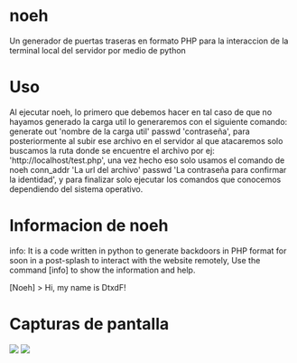 # noeh
Un generador de puertas traseras en formato PHP para la interaccion de la terminal local del servidor por medio de python

# Uso
Al ejecutar noeh, lo primero que debemos hacer en tal caso de que no hayamos generado la carga util lo generaremos con el siguiente comando: generate out 'nombre de la carga util' passwd 'contraseña', para posteriormente al subir ese archivo en el servidor al que atacaremos solo buscamos la ruta donde se encuentre el archivo por ej: 'http://localhost/test.php', una vez hecho eso solo usamos el comando de noeh conn_addr 'La url del archivo' passwd 'La contraseña para confirmar la identidad', y para finalizar solo ejecutar los comandos que conocemos dependiendo del sistema operativo.

# Informacion de noeh

 info: It is a code written in python to generate backdoors in PHP format for soon in a
 post-splash to interact with the website remotely, Use the command [info] to show the information and help.

[Noeh] > Hi, my name is DtxdF!

# Capturas de pantalla
![](https://i.imgur.com/rHXQQRx.png)
![](https://i.imgur.com/CBFdzE1.png)
